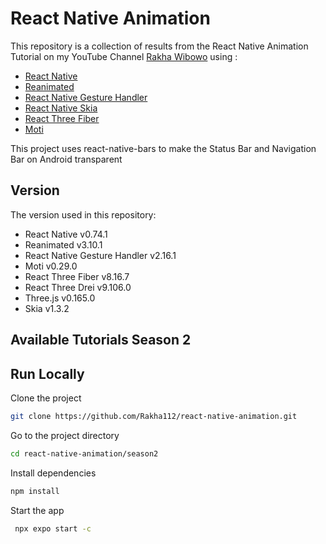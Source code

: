 # React Native Animation

This repository is a collection of results from the React Native Animation Tutorial on my YouTube Channel [Rakha Wibowo](https://www.youtube.com/@rakhawibowo) using :

- [React Native](https://reactnative.dev/)
- [Reanimated](https://docs.swmansion.com/react-native-reanimated/)
- [React Native Gesture Handler](https://docs.swmansion.com/react-native-gesture-handler/docs/)
- [React Native Skia](https://shopify.github.io/react-native-skia/)
- [React Three Fiber](https://github.com/lottie-react-native/lottie-react-native)
- [Moti](https://moti.fyi/)

This project uses react-native-bars to make the Status Bar and Navigation Bar on Android transparent

## Version

The version used in this repository:

- React Native v0.74.1
- Reanimated v3.10.1
- React Native Gesture Handler v2.16.1
- Moti v0.29.0
- React Three Fiber v8.16.7
- React Three Drei v9.106.0
- Three.js v0.165.0
- Skia v1.3.2

## Available Tutorials Season 2

## Run Locally

Clone the project

```bash
git clone https://github.com/Rakha112/react-native-animation.git
```

Go to the project directory

```bash
cd react-native-animation/season2
```

Install dependencies

```bash
npm install
```

Start the app

```bash
 npx expo start -c
```
